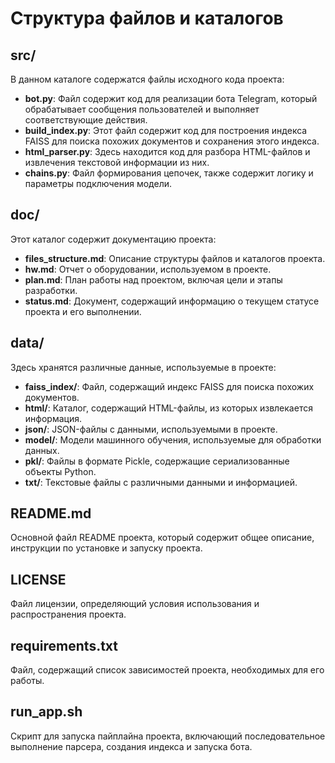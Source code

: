 # Структура файлов и каталогов

## src/
В данном каталоге содержатся файлы исходного кода проекта:

- **bot.py**: Файл содержит код для реализации бота Telegram, который обрабатывает сообщения пользователей и выполняет соответствующие действия.
- **build_index.py**: Этот файл содержит код для построения индекса FAISS для поиска похожих документов и сохранения этого индекса.
- **html_parser.py**: Здесь находится код для разбора HTML-файлов и извлечения текстовой информации из них.
- **chains.py**: Файл формирования цепочек, также содержит логику и параметры подключения модели.

## doc/
Этот каталог содержит документацию проекта:

- **files_structure.md**: Описание структуры файлов и каталогов проекта.
- **hw.md**: Отчет о оборудовании, используемом в проекте.
- **plan.md**: План работы над проектом, включая цели и этапы разработки.
- **status.md**: Документ, содержащий информацию о текущем статусе проекта и его выполнении.

## data/
Здесь хранятся различные данные, используемые в проекте:

- **faiss_index/**: Файл, содержащий индекс FAISS для поиска похожих документов.
- **html/**: Каталог, содержащий HTML-файлы, из которых извлекается информация.
- **json/**: JSON-файлы с данными, используемыми в проекте.
- **model/**: Модели машинного обучения, используемые для обработки данных.
- **pkl/**: Файлы в формате Pickle, содержащие сериализованные объекты Python.
- **txt/**: Текстовые файлы с различными данными и информацией.

## README.md
Основной файл README проекта, который содержит общее описание, инструкции по установке и запуску проекта.

## LICENSE
Файл лицензии, определяющий условия использования и распространения проекта.

## requirements.txt
Файл, содержащий список зависимостей проекта, необходимых для его работы.

## run_app.sh
Скрипт для запуска пайплайна проекта, включающий последовательное выполнение парсера, создания индекса и запуска бота.
